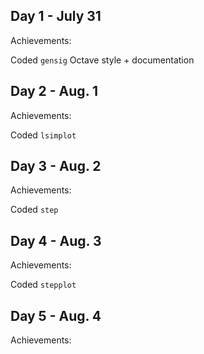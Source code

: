 ## Day 1 - July 31

Achievements:

Coded `gensig` Octave style + documentation


## Day 2 - Aug. 1

Achievements:

Coded `lsimplot`


## Day 3 - Aug. 2

Achievements:

Coded `step`


## Day 4 - Aug. 3

Achievements:

Coded `stepplot` 


## Day 5 - Aug. 4

Achievements:




